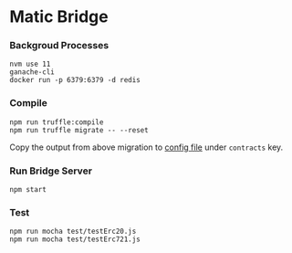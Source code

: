 # Matic Bridge

### Backgroud Processes
```
nvm use 11
ganache-cli
docker run -p 6379:6379 -d redis
```

### Compile
```
npm run truffle:compile
npm run truffle migrate -- --reset
```
Copy the output from above migration to [config file](./config/default.json#16) under `contracts` key.

### Run Bridge Server
```
npm start
```

### Test
```
npm run mocha test/testErc20.js
npm run mocha test/testErc721.js
```

